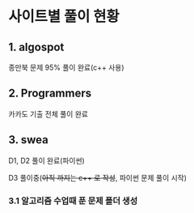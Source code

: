 # 사이트별 풀이 현황

## 1. algospot

종만북 문제 95% 풀이 완료(c++ 사용)



## 2. Programmers

카카도 기출 전체 풀이 완료



## 3. swea

D1, D2 풀이 완료(파이썬)

D3 풀이중(~~아직 까지는 c++ 로 작성~~, 파이썬 문제 풀이 시작)

### 3.1 알고리즘 수업때 푼 문제 폴더 생성

